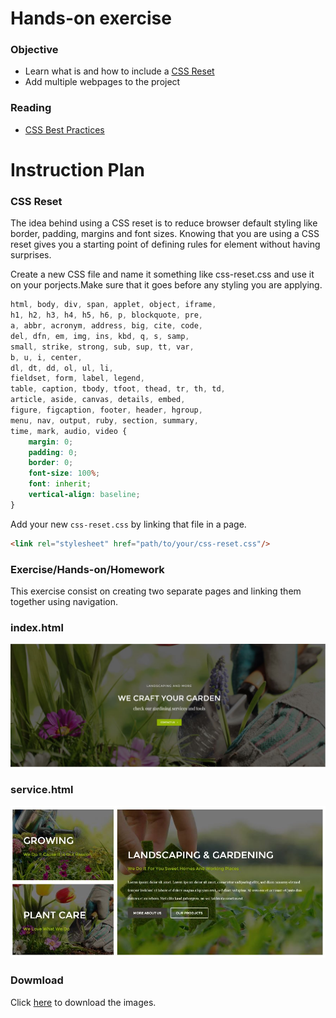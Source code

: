 # Hands-on exercise

### Objective

* Learn what is and how to include a [CSS Reset](http://meyerweb.com/eric/tools/css/reset/)
* Add multiple webpages to the project

### Reading 

* [CSS Best Practices](http://code.tutsplus.com/tutorials/30-css-best-practices-for-beginners--net-6741)

# Instruction Plan

### CSS Reset

The idea behind using a CSS reset is to reduce browser default styling like border, padding, margins and font sizes. Knowing that you are using a CSS reset gives you a starting point of defining rules for element without having surprises.

Create a new CSS file and name it something like css-reset.css and use it on your porjects.Make sure that it goes before any styling you are applying.

```css
html, body, div, span, applet, object, iframe,
h1, h2, h3, h4, h5, h6, p, blockquote, pre,
a, abbr, acronym, address, big, cite, code,
del, dfn, em, img, ins, kbd, q, s, samp,
small, strike, strong, sub, sup, tt, var,
b, u, i, center,
dl, dt, dd, ol, ul, li,
fieldset, form, label, legend,
table, caption, tbody, tfoot, thead, tr, th, td,
article, aside, canvas, details, embed, 
figure, figcaption, footer, header, hgroup, 
menu, nav, output, ruby, section, summary,
time, mark, audio, video {
	margin: 0;
	padding: 0;
	border: 0;
	font-size: 100%;
	font: inherit;
	vertical-align: baseline;
}
```
Add your new `css-reset.css` by linking that file in a page.

```html
<link rel="stylesheet" href="path/to/your/css-reset.css"/>
```
### Exercise/Hands-on/Homework

This exercise consist on creating two separate pages and linking them together using navigation.

### index.html

![index page](../images/07/index.jpg)

### service.html

![service page](../images/07/service.jpg)

### Dowmload

Click [here](../archives/07/garden.zip) to download the images.